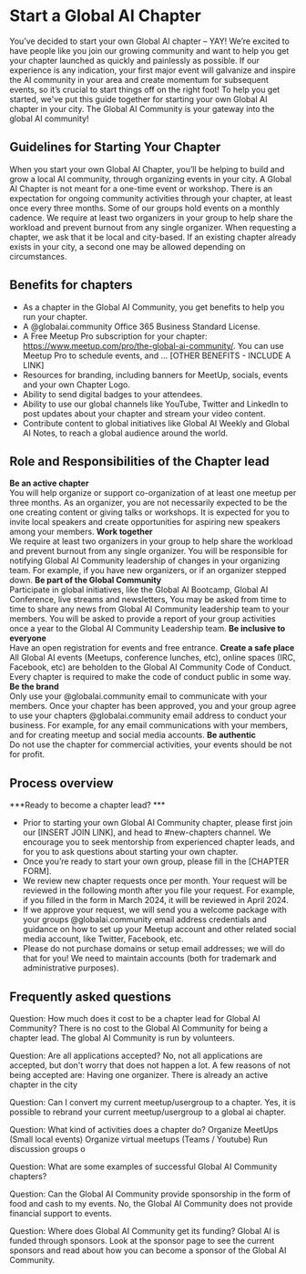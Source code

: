 # Start a Global AI Chapter

You’ve decided to start your own Global AI chapter – YAY!
We’re excited to have people like you join our growing community and want to help you get your chapter launched as quickly and painlessly as possible. If our experience is any indication, your first major event will galvanize and inspire the AI community in your area and create momentum for subsequent events, so it’s crucial to start things off on the right foot!
To help you get started, we've put this guide together for starting your own Global AI chapter in your city. The Global AI Community is your gateway into the global AI community!

## Guidelines for Starting Your Chapter
When you start your own Global AI Chapter, you’ll be helping to build and grow a local AI community, through organizing events in your city.
A Global AI Chapter is not meant for a one-time event or workshop. There is an expectation for ongoing community activities through your chapter, at least once every three months. Some of our groups hold events on a monthly cadence.
We require at least two organizers in your group to help share the workload and prevent burnout from any single organizer.
When requesting a chapter, we ask that it be local and city-based. If an existing chapter already exists in your city, a second one may be allowed depending on circumstances.

## Benefits for chapters
- As a chapter in the Global AI Community, you get benefits to help you run your chapter.
- A <your chapter>@globalai.community Office 365 Business Standard License.
- A Free Meetup Pro subscription for your chapter: https://www.meetup.com/pro/the-global-ai-community/. You can use Meetup Pro to schedule events, and ... [OTHER BENEFITS - INCLUDE A LINK]
- Resources for branding, including banners for MeetUp, socials, events and your own Chapter Logo.
- Ability to send digital badges to your attendees.
- Ability to use our global channels like YouTube, Twitter and LinkedIn to post updates about your chapter and stream your video content.
- Contribute content to global initiatives like Global AI Weekly and Global AI Notes, to reach a global audience around the world.

## Role and Responsibilities of the Chapter lead
**Be an active chapter**    
You will help organize or support co-organization of at least one meetup per three months.
As an organizer, you are not necessarily expected to be the one creating content or giving talks or workshops. It is expected for you to invite local speakers and create opportunities for aspiring new speakers among your members.
**Work together**   
We require at least two organizers in your group to help share the workload and prevent burnout from any single organizer.
You will be responsible for notifying Global AI Community leadership of changes in your organizing team. For example, if you have new organizers, or if an organizer stepped down.
**Be part of the Global Community**    
Participate in global initiatives, like the Global AI Bootcamp, Global AI Conference, live streams and newsletters,
You may be asked from time to time to share any news from Global AI Community leadership team to your members.
You will be asked to provide a report of your group activities once a year to the Global AI Community Leadership team.
**Be inclusive to everyone**    
Have an open registration for events and free entrance.
**Create a safe place**    
All Global AI events (Meetups, conference lunches, etc), online spaces (IRC, Facebook, etc) are beholden to the Global AI Community Code of Conduct. Every chapter is required to make the code of conduct public in some way. 
**Be the brand**    
Only use your @globalai.community email to communicate with your members.
Once your chapter has been approved, you and your group agree to use your chapters @globalai.community email address to conduct your business. For example, for any email communications with your members, and for creating meetup and social media accounts.
**Be authentic**    
Do not use the chapter for commercial activities, your events should be not for profit.

## Process overview
***Ready to become a chapter lead? ***
- Prior to starting your own Global AI Community chapter, please first join our [INSERT JOIN LINK], and head to #new-chapters channel. We encourage you to seek mentorship from experienced chapter leads, and for you to ask questions about starting your own chapter.
- Once you’re ready to start your own group, please fill in the [CHAPTER FORM].
- We review new chapter requests once per month. Your request will be reviewed in the following month after you file your request. For example, if you filled in the form in March 2024, it will be reviewed in April 2024.
- If we approve your request, we will send you a welcome package with your groups @globalai.community email address credentials and guidance on how to set up your Meetup account and other related social media account, like Twitter, Facebook, etc.
- Please do not purchase domains or setup email addresses; we will do that for you! We need to maintain accounts (both for trademark and administrative purposes).

## Frequently asked questions
Question: How much does it cost to be a chapter lead for Global AI Community?
There is no cost to the Global AI Community for being a chapter lead. The global AI Community is run by volunteers.

Question: Are all applications accepted?
No, not all applications are accepted, but don't worry that does not happen a lot. 
A few reasons of not being accepted are:
Having one organizer.
There is already an active chapter in the city

Question: Can I convert my current meetup/usergroup to a chapter.
Yes, it is possible to rebrand your current meetup/usergroup to a global ai chapter. 

Question: What kind of activities does a chapter do?
Organize MeetUps (Small local events)
Organize virtual meetups (Teams / Youtube)
Run discussion groups o

Question: What are some examples of successful Global AI Community chapters?

Question: Can the Global AI Community provide sponsorship in the form of food and cash to my events.
No, the Global AI Community does not provide financial support to events.

Question: Where does Global AI Community get its funding?
Global AI is funded through sponsors. Look at the sponsor page to see the current sponsors and read about how you can become a sponsor of the Global AI Community.









